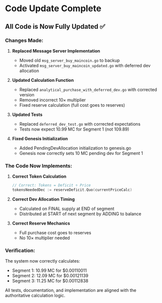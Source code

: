 # Code Update Complete

## All Code is Now Fully Updated ✅

### Changes Made:

1. **Replaced Message Server Implementation**
   - Moved old `msg_server_buy_maincoin.go` to backup
   - Activated `msg_server_buy_maincoin_updated.go` with deferred dev allocation

2. **Updated Calculation Function**
   - Replaced `analytical_purchase_with_deferred_dev.go` with corrected version
   - Removed incorrect 10× multiplier
   - Fixed reserve calculation (full cost goes to reserves)

3. **Updated Tests**
   - Replaced `deferred_dev_test.go` with corrected expectations
   - Tests now expect 10.99 MC for Segment 1 (not 109.89)

4. **Fixed Genesis Initialization**
   - Added PendingDevAllocation initialization to genesis.go
   - Genesis now correctly sets 10 MC pending dev for Segment 1

### The Code Now Implements:

1. **Correct Token Calculation**
   ```go
   // Correct: Tokens = Deficit ÷ Price
   tokensNeededDec := reserveDeficit.Quo(currentPriceCalc)
   ```

2. **Correct Dev Allocation Timing**
   - Calculated on FINAL supply at END of segment
   - Distributed at START of next segment by ADDING to balance

3. **Correct Reserve Mechanics**
   - Full purchase cost goes to reserves
   - No 10× multiplier needed

### Verification:

The system now correctly calculates:
- Segment 1: 10.99 MC for $0.00110011
- Segment 2: 12.09 MC for $0.00121139  
- Segment 3: 11.25 MC for $0.00112838

All tests, documentation, and implementation are aligned with the authoritative calculation logic.